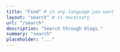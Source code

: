 ```yaml
---
title: "Find" # in any language you want
layout: "search" # is necessary
url: "/search"
description: "Search through blogs."
summary: "search"
placeholder: "..."
---
```

